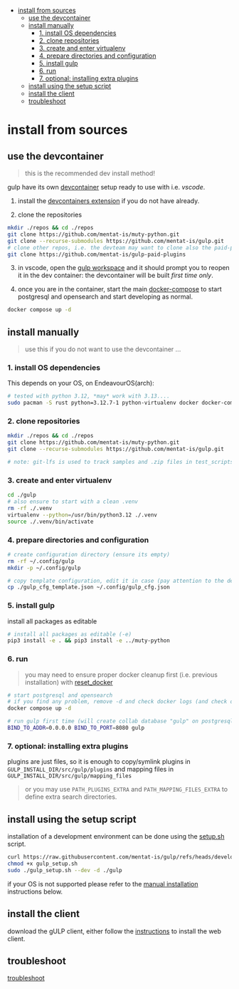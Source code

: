 
- [install from sources](#install-from-sources)
  - [use the devcontainer](#use-the-devcontainer)
  - [install manually](#install-manually)
    - [1. install OS dependencies](#1-install-os-dependencies)
    - [2. clone repositories](#2-clone-repositories)
    - [3. create and enter virtualenv](#3-create-and-enter-virtualenv)
    - [4. prepare directories and configuration](#4-prepare-directories-and-configuration)
    - [5. install gulp](#5-install-gulp)
    - [6. run](#6-run)
    - [7. optional: installing extra plugins](#7-optional-installing-extra-plugins)
  - [install using the setup script](#install-using-the-setup-script)
  - [install the client](#install-the-client)
  - [troubleshoot](#troubleshoot)

# install from sources

## use the devcontainer

> this is the recommended dev install method!

gulp have its own [devcontainer](https://github.com/devcontainers) setup ready to use with i.e. *vscode*.

1. install the [devcontainers extension](https://marketplace.visualstudio.com/items?itemName=ms-vscode-remote.remote-containers) if you do not have already.

2. clone the repositories

  ~~~bash
  mkdir ./repos && cd ./repos
  git clone https://github.com/mentat-is/muty-python.git
  git clone --recurse-submodules https://github.com/mentat-is/gulp.git
  # clone other repos, i.e. the devteam may want to clone also the paid-plugins repo...  
  git clone https://github.com/mentat-is/gulp-paid-plugins
  ~~~

3. in vscode, open the [gulp workspace](../gulp.code-workspace) and it should prompt you to reopen it in the dev container: the devcontainer will be built *first time only*.

4. once you are in the container, start the main [docker-compose](../docker-compose.yml) to start postgresql and opensearch and start developing as normal.

  ~~~bash
  docker compose up -d
  ~~~

## install manually

> use this if you do not want to use the devcontainer ...

### 1. install OS dependencies

This depends on your OS, on EndeavourOS(arch):

~~~bash
# tested with python 3.12, *may* work with 3.13....
sudo pacman -S rust python=3.12.7-1 python-virtualenv docker docker-compose docker-buildx jq libpqxx git-lfs
~~~

### 2. clone repositories

~~~bash
mkdir ./repos && cd ./repos
git clone https://github.com/mentat-is/muty-python.git
git clone --recurse-submodules https://github.com/mentat-is/gulp.git

# note: git-lfs is used to track samples and .zip files in test_scripts
~~~

### 3. create and enter virtualenv

~~~bash
cd ./gulp
# also ensure to start with a clean .venv
rm -rf ./.venv
virtualenv --python=/usr/bin/python3.12 ./.venv
source ./.venv/bin/activate
~~~

### 4. prepare directories and configuration

~~~bash
# create configuration directory (ensure its empty)
rm -rf ~/.config/gulp
mkdir -p ~/.config/gulp

# copy template configuration, edit it in case (pay attention to the debug options!)
cp ./gulp_cfg_template.json ~/.config/gulp_cfg.json
~~~

### 5. install gulp

install all packages as editable

~~~bash
# install all packages as editable (-e)
pip3 install -e . && pip3 install -e ../muty-python
~~~

### 6. run

> you may need to ensure proper docker cleanup first (i.e. previous installation) with [reset_docker](../reset_docker.sh)

~~~bash
# start postgresql and opensearch
# if you find any problem, remove -d and check docker logs (and check our troubleshooting guide)
docker compose up -d

# run gulp first time (will create collab database "gulp" on postgresql and the default index on opensearch)
BIND_TO_ADDR=0.0.0.0 BIND_TO_PORT=8080 gulp
~~~

### 7. optional: installing extra plugins

plugins are just files, so it is enough to copy/symlink  plugins in `GULP_INSTALL_DIR/src/gulp/plugins` and mapping files in `GULP_INSTALL_DIR/src/gulp/mapping_files`

> or you may use `PATH_PLUGINS_EXTRA` and `PATH_MAPPING_FILES_EXTRA` to define extra search directories.

## install using the setup script

installation of a development environment can be done using the [setup.sh](https://github.com/mentat-is/gulp/blob/develop/setup.sh) script.

```bash
curl https://raw.githubusercontent.com/mentat-is/gulp/refs/heads/develop/setup.sh -o gulp_setup.sh
chmod +x gulp_setup.sh
sudo ./gulp_setup.sh --dev -d ./gulp
```

if your OS is not supported please refer to the [manual installation](<#manual installation>) instructions below.

## install the client

download the gULP client, either follow the [instructions](https://github.com/mentat-is/gulpui-web/blob/master/README.md#installation) to install the web client.

## troubleshoot

[troubleshoot](./Troubleshooting.md)
